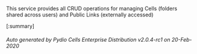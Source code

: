 






This service provides all CRUD operations for managing Cells (folders shared across users) and Public Links (externally accessed)

[:summary]

###### Auto generated by Pydio Cells Enterprise Distribution v2.0.4-rc1 on 20-Feb-2020
